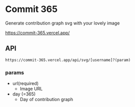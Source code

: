 
# Commit 365

Generate contribution graph svg with your lovely image

https://commit-365.vercel.app/

## API

`https://commit-365.vercel.app/api/svg/[username]?(param)`

### params
* url(required)
  * Image URL
* day (=365)
  * Day of contribution graph